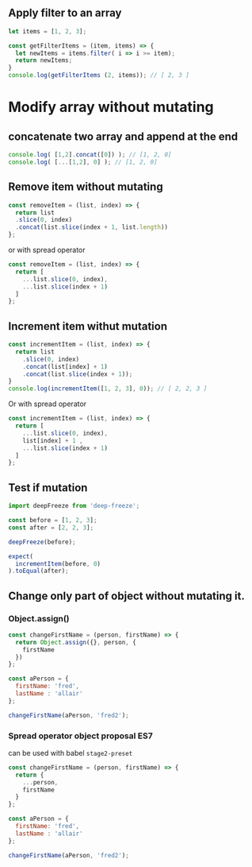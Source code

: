 ## Apply filter to an array

```js
let items = [1, 2, 3];

const getFilterItems = (item, items) => {
  let newItems = items.filter( i => i >= item);
  return newItems;
}
console.log(getFilterItems (2, items)); // [ 2, 3 ]
```

# Modify array without mutating

## concatenate two array and append at the end
```js
console.log( [1,2].concat([0]) ); // [1, 2, 0]
console.log( [...[1,2], 0] ); // [1, 2, 0]
```

## Remove item without mutating
```js
const removeItem = (list, index) => {
  return list
  .slice(0, index)
  .concat(list.slice(index + 1, list.length))
};
```
or with spread operator
```js
const removeItem = (list, index) => {
  return [
    ...list.slice(0, index),
    ...list.slice(index + 1)
  ]
};
```

## Increment item withut mutation
```js
const incrementItem = (list, index) => {
  return list
    .slice(0, index)
    .concat(list[index] + 1)
    .concat(list.slice(index + 1));
}
console.log(incrementItem([1, 2, 3], 0)); // [ 2, 2, 3 ]
```

Or with spread operator
```js
const incrementItem = (list, index) => {
  return [
    ...list.slice(0, index),
    list[index] + 1 ,
    ...list.slice(index + 1)
  ]
};
```

## Test if mutation
```js
import deepFreeze from 'deep-freeze';

const before = [1, 2, 3];
const after = [2, 2, 3];

deepFreeze(before);

expect(
  incrementItem(before, 0)
).toEqual(after);
```

## Change only part of object without mutating it.

### Object.assign()
```js
const changeFirstName = (person, firstName) => {
  return Object.assign({}, person, {
    firstName
  })
};

const aPerson = {
  firstName: 'fred',
  lastName : 'allair'
};

changeFirstName(aPerson, 'fred2');
```
### Spread operator object proposal ES7
can be used with babel `stage2-preset`
```js
const changeFirstName = (person, firstName) => {
  return {
    ...person,
    firstName
  }
};

const aPerson = {
  firstName: 'fred',
  lastName : 'allair'
};

changeFirstName(aPerson, 'fred2');

```
